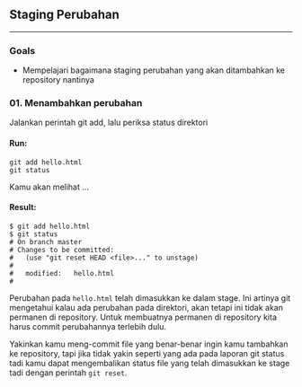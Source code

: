 ## Staging Perubahan
---

### Goals

* Mempelajari bagaimana staging perubahan yang akan ditambahkan ke repository nantinya

### 01. Menambahkan perubahan

Jalankan perintah git add, lalu periksa status direktori

#### Run:
```
git add hello.html
git status
```

Kamu akan melihat &#8230;

#### Result:
```
$ git add hello.html
$ git status
# On branch master
# Changes to be committed:
#   (use "git reset HEAD <file>..." to unstage)
#
#	modified:   hello.html
#
```

Perubahan pada ```hello.html``` telah dimasukkan ke dalam stage. Ini artinya git mengetahui kalau ada perubahan pada direktori, akan tetapi ini tidak akan permanen di repository. Untuk membuatnya permanen di repository kita harus commit perubahannya terlebih dulu.

Yakinkan kamu meng-commit file yang benar-benar ingin kamu tambahkan ke repository, tapi jika tidak yakin seperti yang ada pada laporan git status tadi kamu dapat mengembalikan status file yang telah dimasukkan ke stage tadi dengan perintah ```git reset```.
